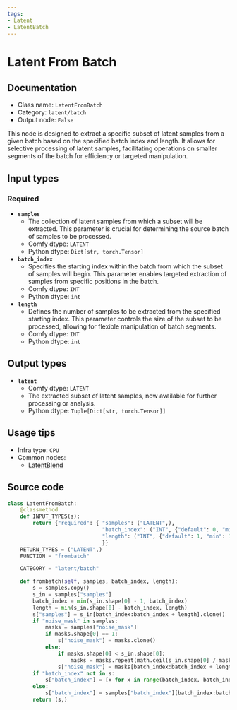```yaml
---
tags:
- Latent
- LatentBatch
---
```


# Latent From Batch
## Documentation
- Class name: `LatentFromBatch`
- Category: `latent/batch`
- Output node: `False`

This node is designed to extract a specific subset of latent samples from a given batch based on the specified batch index and length. It allows for selective processing of latent samples, facilitating operations on smaller segments of the batch for efficiency or targeted manipulation.
## Input types
### Required
- **`samples`**
    - The collection of latent samples from which a subset will be extracted. This parameter is crucial for determining the source batch of samples to be processed.
    - Comfy dtype: `LATENT`
    - Python dtype: `Dict[str, torch.Tensor]`
- **`batch_index`**
    - Specifies the starting index within the batch from which the subset of samples will begin. This parameter enables targeted extraction of samples from specific positions in the batch.
    - Comfy dtype: `INT`
    - Python dtype: `int`
- **`length`**
    - Defines the number of samples to be extracted from the specified starting index. This parameter controls the size of the subset to be processed, allowing for flexible manipulation of batch segments.
    - Comfy dtype: `INT`
    - Python dtype: `int`
## Output types
- **`latent`**
    - Comfy dtype: `LATENT`
    - The extracted subset of latent samples, now available for further processing or analysis.
    - Python dtype: `Tuple[Dict[str, torch.Tensor]]`
## Usage tips
- Infra type: `CPU`
- Common nodes:
    - [LatentBlend](../../Comfy/Nodes/LatentBlend.md)



## Source code
```python
class LatentFromBatch:
    @classmethod
    def INPUT_TYPES(s):
        return {"required": { "samples": ("LATENT",),
                              "batch_index": ("INT", {"default": 0, "min": 0, "max": 63}),
                              "length": ("INT", {"default": 1, "min": 1, "max": 64}),
                              }}
    RETURN_TYPES = ("LATENT",)
    FUNCTION = "frombatch"

    CATEGORY = "latent/batch"

    def frombatch(self, samples, batch_index, length):
        s = samples.copy()
        s_in = samples["samples"]
        batch_index = min(s_in.shape[0] - 1, batch_index)
        length = min(s_in.shape[0] - batch_index, length)
        s["samples"] = s_in[batch_index:batch_index + length].clone()
        if "noise_mask" in samples:
            masks = samples["noise_mask"]
            if masks.shape[0] == 1:
                s["noise_mask"] = masks.clone()
            else:
                if masks.shape[0] < s_in.shape[0]:
                    masks = masks.repeat(math.ceil(s_in.shape[0] / masks.shape[0]), 1, 1, 1)[:s_in.shape[0]]
                s["noise_mask"] = masks[batch_index:batch_index + length].clone()
        if "batch_index" not in s:
            s["batch_index"] = [x for x in range(batch_index, batch_index+length)]
        else:
            s["batch_index"] = samples["batch_index"][batch_index:batch_index + length]
        return (s,)

```
